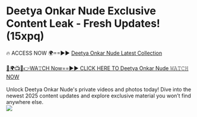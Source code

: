 # Deetya Onkar Nude Exclusive Content Leak - Fresh Updates! (15xpq)

🔥 ACCESS NOW 🌍==►► <a href="https://tinyurl.com/yc657z5k" rel="nofollow">Deetya Onkar Nude Latest Collection</a>
<br><br>
[🔴🌍📺📱👉WA𝚃CH Now==►► CLICK HERE TO Deetya Onkar Nude 𝚆𝙰𝚃𝙲𝙷 NOW](https://tinyurl.com/yc657z5k)
<br><br>
Unlock Deetya Onkar Nude's private videos and photos today! Dive into the newest 2025 content updates and explore exclusive material you won’t find anywhere else.
<br>
<a href="https://tinyurl.com/yc657z5k" rel="nofollow" data-target="animated-image.originalLink"><img src="https://camo.githubusercontent.com/8a4f000d20f83aca3bf7ec5f350d767afa0574a8a352519fd8cfa583a6f93a33/68747470733a2f2f692e696d6775722e636f6d2f644a486b345a712e676966" data-canonical-src="https://i.imgur.com/dJHk4Zq.gif" style="max-width: 100%; display: inline-block;" data-target="animated-image.originalImage"></a>
<br>
